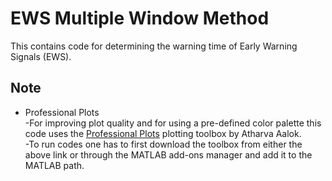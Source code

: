 # EWS Multiple Window Method
This contains code for determining the warning time of Early Warning Signals (EWS).

## Note
* Professional Plots  
   -For improving plot quality and for using a pre-defined color palette this code uses the [Professional Plots](https://in.mathworks.com/matlabcentral/fileexchange/100766-professional-plots) plotting toolbox by Atharva Aalok.  
   -To run codes one has to first download the toolbox from either the above link or through the MATLAB add-ons manager and add it to the MATLAB path.  
